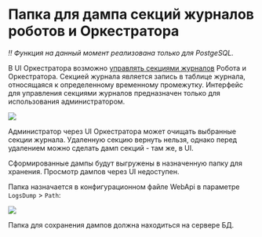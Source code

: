 # Папка для дампа секций журналов роботов и Оркестратора

*:bangbang: Функция на данный момент реализована только для PostgeSQL.*

В UI Оркестратора возможно [управлять секциями журналов](https://docs.primo-rpa.ru/primo-rpa/orchestrator-new/orchestrator-admin/journals) Робота и Оркестратора. Секцией журнала является запись в таблице журнала, относящаяся к определенному временному промежутку. 
Интерфейс для управления секциями журналов предназначен только для использования администратором. 

![](../../../orchestrator-new/resources/fine-tuning/log-section-dump-folder1.PNG)

Администратор через UI Оркестратора может очищать выбранные секции журнала. Удаленную секцию вернуть нельзя, однако перед удалением можно сделать дамп секций - там же, в UI. 

Сформированные дампы будут выгружены в назначенную папку для хранения. Просмотр дампов через UI недоступен. 

Папка назначается в конфигурационном файле WebApi в параметре `LogsDump` > `Path`:

![](../../../orchestrator-new/resources/fine-tuning/log-section-dump-folder2.PNG)

Папка для сохранения дампов должна находиться на сервере БД. 